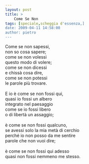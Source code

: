 ```yaml
---
layout: post
title: >
    Come Se Non
tags: [speciale,scheggia d'essenza,]
date: 2009-04-11 14:58:00
author: pietro
---
```

Come se non sapessi,<br/>non so cosa sapere;<br/>come se non volessi<br/>questo modo di volere;<br/>come se non dicessi<br/>e chissà cosa dire,<br/>come se non potessi<br/>le parole più trovare.<br/><br/>E io è come se non fossi qui,<br/>quasi io fossi un albero<br/>integrato nel paesaggio<br/>come se io fossi libero<br/>o di libertà un assaggio;<br/><br/>è come se non fossi qualcuno,<br/>se avessi solo la mia metà di cerchio<br/>perché io non posso da me sentire<br/>parole che non vuoi dire;<br/><br/>è come se non fossi qui adesso<br/>quasi non fossi nemmeno me stesso.
